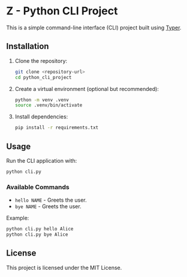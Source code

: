 # Z - Python CLI Project

This is a simple command-line interface (CLI) project built using [Typer](https://typer.tiangolo.com/).

## Installation

1. Clone the repository:
   ```sh
   git clone <repository-url>
   cd python_cli_project
   ```

2. Create a virtual environment (optional but recommended):
   ```sh
   python -m venv .venv
   source .venv/bin/activate
   ```

3. Install dependencies:
   ```sh
   pip install -r requirements.txt
   ```

## Usage

Run the CLI application with:
```sh
python cli.py
```

### Available Commands

- `hello NAME` - Greets the user.
- `bye NAME` - Greets the user.

Example:
```sh
python cli.py hello Alice
python cli.py bye Alice
```

## License

This project is licensed under the MIT License.


